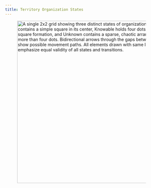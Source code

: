 ```yaml
---
title: Territory Organization States
---
```


<div align="left"><figure><img src="../assets/Screenshot 2024-11-25 at 3.10.43 PM.png" alt="A single 2x2 grid showing three distinct states of organization: Known contains a simple square in its center, Knowable holds four dots arranged in square formation, and Unknown contains a sparse, chaotic arrangement of more than four dots. Bidirectional arrows through the gaps between quadrants show possible movement paths. All elements drawn with same line weight to emphasize equal validity of all states and transitions." width="536"><figcaption></figcaption></figure></div>
